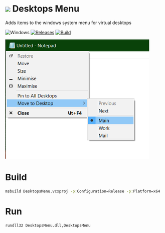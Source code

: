 <!-- ![Icon](res/main.ico) Desktops Menu -->
<img src="res/main.ico" width=32/> Desktops Menu
==========

Adds items to the windows system menu for virtual desktops

![Windows](https://img.shields.io/badge/platform-Windows-blue.svg)
[![Releases](https://img.shields.io/github/release/RadAd/DesktopsMenu.svg)](https://github.com/RadAd/DesktopsMenu/releases/latest)
[![Build](https://img.shields.io/appveyor/ci/RadAd/DesktopsMenu.svg)](https://ci.appveyor.com/project/RadAd/DesktopsMenu)

![Screenshot](docs/screenshot.png)

Build
=======
```bat
msbuild DesktopsMenu.vcxproj -p:Configuration=Release -p:Platform=x64
```
Run
=======
```bat
rundll32 DesktopsMenu.dll,DesktopsMenu
```
